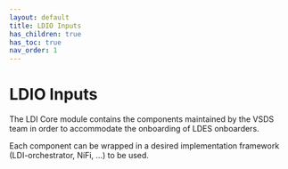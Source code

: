 ```yaml
---
layout: default
title: LDIO Inputs
has_children: true
has_toc: true
nav_order: 1
---
```


# LDIO Inputs

The LDI Core module contains the components maintained by the VSDS team in order to accommodate the onboarding of LDES onboarders.

Each component can be wrapped in a desired implementation framework (LDI-orchestrator, NiFi, ...) to be used.

